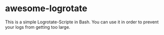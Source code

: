 # awesome-logrotate
This is a simple Logrotate-Scripte in Bash. You can use it in order to prevent your logs from getting too large.
